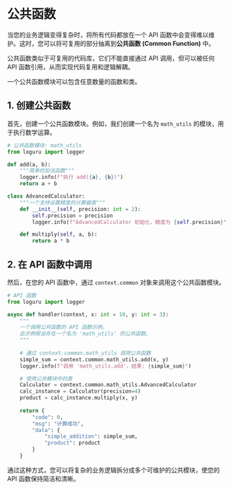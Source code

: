 # 公共函数

当您的业务逻辑变得复杂时，将所有代码都放在一个 API 函数中会变得难以维护。这时，您可以将可复用的部分抽离到**公共函数 (Common Function)** 中。

公共函数类似于可复用的代码库，它们不能直接通过 API 调用，但可以被任何 API 函数引用，从而实现代码复用和逻辑解耦。

一个公共函数模块可以包含任意数量的函数和类。

## 1. 创建公共函数

首先，创建一个公共函数模块。例如，我们创建一个名为 `math_utils` 的模块，用于执行数学运算。

```python
# 公共函数模块: math_utils
from loguru import logger

def add(a, b):
    """简单的加法函数"""
    logger.info(f"执行 add({a}, {b})")
    return a + b

class AdvancedCalculator:
    """一个支持设置精度的计算器类"""
    def __init__(self, precision: int = 2):
        self.precision = precision
        logger.info(f"AdvancedCalculator 初始化，精度为 {self.precision}")

    def multiply(self, a, b):
        return a * b
```

## 2. 在 API 函数中调用

然后，在您的 API 函数中，通过 `context.common` 对象来调用这个公共函数模块。

```python
# API 函数
from loguru import logger

async def handler(context, x: int = 10, y: int = 3):
    """
    一个调用公共函数的 API 函数示例。
    此示例假设存在一个名为 'math_utils' 的公共函数。
    """
    
    # 通过 context.common.math_utils 调用公共函数
    simple_sum = context.common.math_utils.add(x, y)
    logger.info(f"调用 'math_utils.add'，结果: {simple_sum}")

    # 使用公共模块中的类
    Calculator = context.common.math_utils.AdvancedCalculator
    calc_instance = Calculator(precision=4)
    product = calc_instance.multiply(x, y)
    
    return {
        "code": 0,
        "msg": "计算成功",
        "data": {
            "simple_addition": simple_sum,
            "product": product
        }
    }
```

通过这种方式，您可以将复杂的业务逻辑拆分成多个可维护的公共模块，使您的 API 函数保持简洁和清晰。
